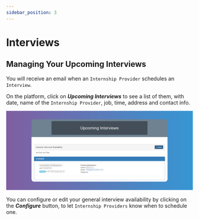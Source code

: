 ```yaml
---
sidebar_position: 3
---
```


# Interviews

## Managing Your Upcoming Interviews

You will receive an email when an `Internship Provider` schedules an `Interview`.

On the platform, click on **_Upcoming Interviews_** to see a list of them, with date, name of the `Internship Provider`, job, time, address and contact info.

![Upcoming Interviews](images/upcoming-interviews.png)

You can configure or edit your general interview availability by clicking on the **_Configure_** button, to let `Internship Providers` know when to schedule one.
